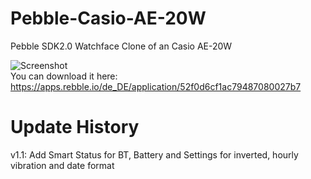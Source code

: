 Pebble-Casio-AE-20W
===================

Pebble SDK2.0 Watchface Clone of an Casio AE-20W

![Screenshot](https://assets.rebble.io/144x168/filters:upscale()/YpRj29oDR3WEB2P8i6Fa "Screenshot")<br>
You can download it here: https://apps.rebble.io/de_DE/application/52f0d6cf1ac79487080027b7

Update History
==============
v1.1: Add Smart Status for BT, Battery and Settings for inverted, hourly vibration and date format
